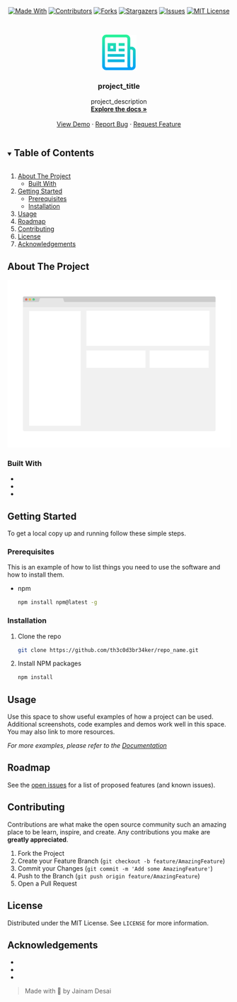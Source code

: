 <!--
*** Thanks for checking out the README-Template. If you have a suggestion
*** that would make this better, please fork the repo and create a pull request
*** or simply open an issue with the tag "enhancement".
*** Thanks again! Now go create something AMAZING! :D
***
***
***
*** To avoid retyping too much info. Do a search and replace for the following:
*** github_username, repo_name, twitter_handle, email, project_title, project_description
-->

<!-- PROJECT SHIELDS -->
<!--
*** I'm using markdown "reference style" links for readability.
*** Reference links are enclosed in brackets [ ] instead of parentheses ( ).
*** See the bottom of this document for the declaration of the reference variables
*** for contributors-url, forks-url, etc. This is an optional, concise syntax you may use.
*** https://www.markdownguide.org/basic-syntax/#reference-style-links
-->
<span style="display:block;text-align:center">

[![Made With][made-with-shield]][made-with-url]
[![Contributors][contributors-shield]][contributors-url]
[![Forks][forks-shield]][forks-url]
[![Stargazers][stars-shield]][stars-url]
[![Issues][issues-shield]][issues-url]
[![MIT License][license-shield]][license-url]

</span>

<!-- PROJECT LOGO -->
<br />
<p align="center">
  <a href="https://github.com/th3c0d3br34ker/repo_name">
    <img src="images/logo.png" alt="Logo" width="80" height="80">
  </a>

  <h3 align="center">project_title</h3>

  <p align="center">
    project_description
    <br />
    <a href="https://github.com/th3c0d3br34ker/repo_name"><strong>Explore the docs »</strong></a>
    <br />
    <br />
    <a href="https://github.com/th3c0d3br34ker/repo_name">View Demo</a>
    ·
    <a href="https://github.com/th3c0d3br34ker/repo_name/issues">Report Bug</a>
    ·
    <a href="https://github.com/th3c0d3br34ker/repo_name/issues">Request Feature</a>
  </p>
</p>

<!-- TABLE OF CONTENTS -->
<details open="open">
  <summary><h2 style="display: inline-block">Table of Contents</h2></summary>
  <ol>
    <li>
      <a href="#about-the-project">About The Project</a>
      <ul>
        <li><a href="#built-with">Built With</a></li>
      </ul>
    </li>
    <li>
      <a href="#getting-started">Getting Started</a>
      <ul>
        <li><a href="#prerequisites">Prerequisites</a></li>
        <li><a href="#installation">Installation</a></li>
      </ul>
    </li>
    <li><a href="#usage">Usage</a></li>
    <li><a href="#roadmap">Roadmap</a></li>
    <li><a href="#contributing">Contributing</a></li>
    <li><a href="#license">License</a></li>
    <li><a href="#acknowledgements">Acknowledgements</a></li>
  </ol>
</details>

<!-- ABOUT THE PROJECT -->

## About The Project

[![Product Name Screen Shot][product-screenshot]](https://example.com)

### Built With

- []()
- []()
- []()

<!-- GETTING STARTED -->

## Getting Started

To get a local copy up and running follow these simple steps.

### Prerequisites

This is an example of how to list things you need to use the software and how to install them.

- npm
  ```sh
  npm install npm@latest -g
  ```

### Installation

1. Clone the repo
   ```sh
   git clone https://github.com/th3c0d3br34ker/repo_name.git
   ```
2. Install NPM packages
   ```sh
   npm install
   ```

<!-- USAGE EXAMPLES -->

## Usage

Use this space to show useful examples of how a project can be used. Additional screenshots, code examples and demos work well in this space. You may also link to more resources.

_For more examples, please refer to the [Documentation](https://example.com)_

<!-- ROADMAP -->

## Roadmap

See the [open issues](https://github.com/th3c0d3br34ker/repo_name/issues) for a list of proposed features (and known issues).

<!-- CONTRIBUTING -->

## Contributing

Contributions are what make the open source community such an amazing place to be learn, inspire, and create. Any contributions you make are **greatly appreciated**.

1. Fork the Project
2. Create your Feature Branch (`git checkout -b feature/AmazingFeature`)
3. Commit your Changes (`git commit -m 'Add some AmazingFeature'`)
4. Push to the Branch (`git push origin feature/AmazingFeature`)
5. Open a Pull Request

<!-- LICENSE -->

## License

Distributed under the MIT License. See `LICENSE` for more information.

<!-- ACKNOWLEDGEMENTS -->

## Acknowledgements

- []()
- []()
- []()

> Made with 💙 by Jainam Desai
<!-- MARKDOWN LINKS & IMAGES -->
<!-- https://www.markdownguide.org/basic-syntax/#reference-style-links -->
[contributors-shield]: https://img.shields.io/github/contributors/th3c0d3br34ker/repo_name.svg?style=for-the-badge
[contributors-url]: https://github.com/th3c0d3br34ker/repo_name/graphs/contributors
[forks-shield]: https://img.shields.io/github/forks/th3c0d3br34ker/repo_name.svg?style=for-the-badge
[forks-url]: https://github.com/th3c0d3br34ker/repo_name/network/members
[stars-shield]: https://img.shields.io/github/stars/th3c0d3br34ker/repo_name.svg?style=for-the-badge
[stars-url]: https://github.com/th3c0d3br34ker/repo_name/stargazers
[issues-shield]: https://img.shields.io/github/issues/th3c0d3br34ker/repo_name.svg?style=for-the-badge
[issues-url]: https://github.com/th3c0d3br34ker/repo_name/issues
[license-shield]: https://img.shields.io/github/license/th3c0d3br34ker/repo_name.svg?style=for-the-badge
[license-url]: https://github.com/th3c0d3br34ker/repo_name/blob/master/LICENSE.txt
[made-with-shield]: https://img.shields.io/github/languages/top/th3c0d3br34ker/repo_name?style=for-the-badge
[made-with-url]: https://shields.io/github/languages/top/th3c0d3br34ker/repo_name.svg?style-for-the-badge
[product-screenshot]: images/screenshot.png
